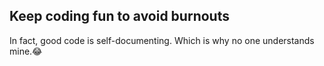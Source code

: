 ## Keep coding fun to avoid burnouts
In fact, good code is self-documenting.
Which is why no one understands mine.😂
